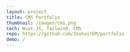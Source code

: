 ```yaml
---
layout: project
title: CMS Portfolio
thumbnail: /images/cms.png
tech: Nuxt.JS, Tailwind, CMS
repo: https://github.com/ZouhairEM/portfolio
demo: /
---
```

